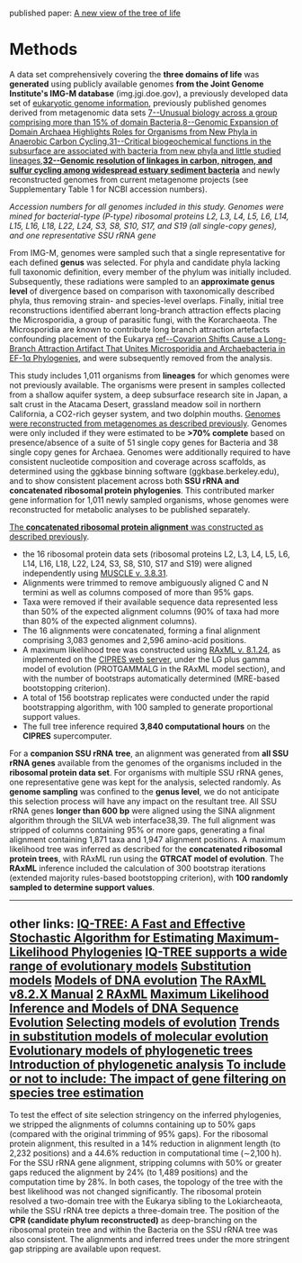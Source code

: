 published paper: [A new view of the tree of life](https://www.nature.com/articles/nmicrobiol201648)

# Methods

A data set comprehensively covering the **three domains of life** was **generated** using publicly available genomes **from the Joint Genome Institute's IMG-M database** (img.jgi.doe.gov), a previously developed data set of [eukaryotic genome information](https://www.ncbi.nlm.nih.gov/pmc/articles/PMC3768317/), previously published genomes derived from metagenomic data sets [7--Unusual biology across a group comprising more than 15% of domain Bacteria](https://www.ncbi.nlm.nih.gov/pubmed/26083755),[8--Genomic Expansion of Domain Archaea Highlights Roles for Organisms from New Phyla in Anaerobic Carbon Cycling](https://doi.org/10.1016/j.cub.2015.01.014),[31--Critical biogeochemical functions in the subsurface are associated with bacteria from new phyla and little studied lineages](https://onlinelibrary.wiley.com/doi/abs/10.1111/1462-2920.12930),[**32--Genomic resolution of linkages in carbon, nitrogen, and sulfur cycling among widespread estuary sediment bacteria**](https://microbiomejournal.biomedcentral.com/articles/10.1186/s40168-015-0077-6) and newly reconstructed genomes from current metagenome projects (see Supplementary Table 1 for NCBI accession numbers).

*Accession numbers for all genomes included in this study. Genomes were mined for bacterial-type (P-type) ribosomal proteins L2, L3, L4, L5, L6, L14, L15, L16, L18, L22, L24, S3, S8, S10, S17, and S19 (all single-copy genes), and one representative SSU rRNA gene*

From IMG-M, genomes were sampled such that a single representative for each defined **genus** was selected.
For phyla and candidate phyla lacking full taxonomic definition, every member of the phylum was initially included.
Subsequently, these radiations were sampled to an **approximate genus level** of divergence based on comparison with taxonomically described phyla, thus removing strain- and species-level overlaps.
Finally, initial tree reconstructions identified aberrant long-branch attraction effects placing the Microsporidia, a group of parasitic fungi, with the Korarchaeota.
The Microsporidia are known to contribute long branch attraction artefacts confounding placement of the Eukarya [ref--Covarion Shifts Cause a Long-Branch Attraction Artifact That Unites Microsporidia and Archaebacteria in EF-1α Phylogenies](https://academic.oup.com/mbe/article/21/7/1340/1080413), and were subsequently removed from the analysis.

This study includes 1,011 organisms from **lineages** for which genomes were not previously available.
The organisms were present in samples collected from a shallow aquifer system, a deep subsurface research site in Japan, a salt crust in the Atacama Desert, grassland meadow soil in northern California, a CO2-rich geyser system, and two dolphin mouths.
[Genomes were reconstructed from metagenomes as described previously](https://www.ncbi.nlm.nih.gov/pubmed/26083755).
Genomes were only included if they were estimated to be **>70% complete** based on presence/absence of a suite of 51 single copy genes for Bacteria and 38 single copy genes for Archaea.
Genomes were additionally required to have consistent nucleotide composition and coverage across scaffolds, as determined using the ggkbase binning software (ggkbase.berkeley.edu), and to show consistent placement across both **SSU rRNA and concatenated ribosomal protein phylogenies**.
This contributed marker gene information for 1,011 newly sampled organisms, whose genomes were reconstructed for metabolic analyses to be published separately.

[The **concatenated ribosomal protein alignment** was constructed as described previously](https://microbiomejournal.biomedcentral.com/articles/10.1186/2049-2618-1-22).
- the 16 ribosomal protein data sets (ribosomal proteins L2, L3, L4, L5, L6, L14, L16, L18, L22, L24, S3, S8, S10, S17 and S19) were aligned independently using [MUSCLE v. 3.8.31](https://academic.oup.com/nar/article/32/5/1792/2380623).
- Alignments were trimmed to remove ambiguously aligned C and N termini as well as columns composed of more than 95% gaps.
- Taxa were removed if their available sequence data represented less than 50% of the expected alignment columns (90% of taxa had more than 80% of the expected alignment columns).
- The 16 alignments were concatenated, forming a final alignment comprising 3,083 genomes and 2,596 amino-acid positions.
- A maximum likelihood tree was constructed using [RAxML v. 8.1.24](https://academic.oup.com/bioinformatics/article/22/21/2688/251208), as implemented on the [CIPRES web server](https://ieeexplore.ieee.org/document/5676129), under the LG plus gamma model of evolution (PROTGAMMALG in the RAxML model section), and with the number of bootstraps automatically determined (MRE-based bootstopping criterion).
- A total of 156 bootstrap replicates were conducted under the rapid bootstrapping algorithm, with 100 sampled to generate proportional support values.
- The full tree inference required **3,840 computational hours** on the **CIPRES** supercomputer.

For a **companion SSU rRNA tree**, an alignment was generated from **all SSU rRNA genes** available from the genomes of the organisms included in the **ribosomal protein data set**.
For organisms with multiple SSU rRNA genes, one representative gene was kept for the analysis, selected randomly.
As **genome sampling** was confined to the **genus level**, we do not anticipate this selection process will have any impact on the resultant tree.
All SSU rRNA genes **longer than 600 bp** were aligned using the SINA alignment algorithm through the SILVA web interface38,39.
The full alignment was stripped of columns containing 95% or more gaps, generating a final alignment containing 1,871 taxa and 1,947 alignment positions.
A maximum likelihood tree was inferred as described for the **concatenated ribosomal protein trees**, with RAxML run using the **GTRCAT model of evolution**.
The **RAxML** inference included the calculation of 300 bootstrap iterations (extended majority rules-based bootstopping criterion), with **100 randomly sampled to determine support values**.

---
other links:
[IQ-TREE: A Fast and Effective Stochastic Algorithm for Estimating Maximum-Likelihood Phylogenies](https://academic.oup.com/mbe/article/32/1/268/2925592)
[IQ-TREE supports a wide range of evolutionary models](http://www.iqtree.org/)
[Substitution models](http://www.iqtree.org/doc/Substitution-Models)
[Models of DNA evolution](https://en.wikipedia.org/wiki/Models_of_DNA_evolution)
[The RAxML v8.2.X Manual](https://sco.h-its.org/exelixis/resource/download/NewManual.pdf) [2 RAxML](http://evomics.org/learning/phylogenetics/raxml/)
[Maximum Likelihood Inference and Models of DNA Sequence Evolution](http://ib.berkeley.edu/courses/ib200/labs/05/lab05.pdf)
[Selecting models of evolution](https://www.kuleuven.be/aidslab/phylogenybook/firstEdition/Chapter10.pdf)
[Trends in substitution models of molecular evolution](https://www.ncbi.nlm.nih.gov/pmc/articles/PMC4620419/)
[Evolutionary models of phylogenetic trees](https://www.ncbi.nlm.nih.gov/pmc/articles/PMC1691382/pdf/12965036.pdf)
[Introduction of phylogenetic analysis](https://bip.weizmann.ac.il/education/course/introbioinfo/03/lect12/phylogenetics.pdf)
[To include or not to include: The impact of gene filtering on species tree estimation](https://www.biorxiv.org/content/biorxiv/suppl/2017/06/12/149120.DC1/149120-1.pdf)
---

To test the effect of site selection stringency on the inferred phylogenies, we stripped the alignments of columns containing up to 50% gaps (compared with the original trimming of 95% gaps).
For the ribosomal protein alignment, this resulted in a 14% reduction in alignment length (to 2,232 positions) and a 44.6% reduction in computational time (∼2,100 h).
For the SSU rRNA gene alignment, stripping columns with 50% or greater gaps reduced the alignment by 24% (to 1,489 positions) and the computation time by 28%.
In both cases, the topology of the tree with the best likelihood was not changed significantly.
The ribosomal protein resolved a two-domain tree with the Eukarya sibling to the Lokiarcheaota, while the SSU rRNA tree depicts a three-domain tree.
The position of the **CPR (candidate phylum reconstructed)** as deep-branching on the ribosomal protein tree and within the Bacteria on the SSU rRNA tree was also consistent. The alignments and inferred trees under the more stringent gap stripping are available upon request.
